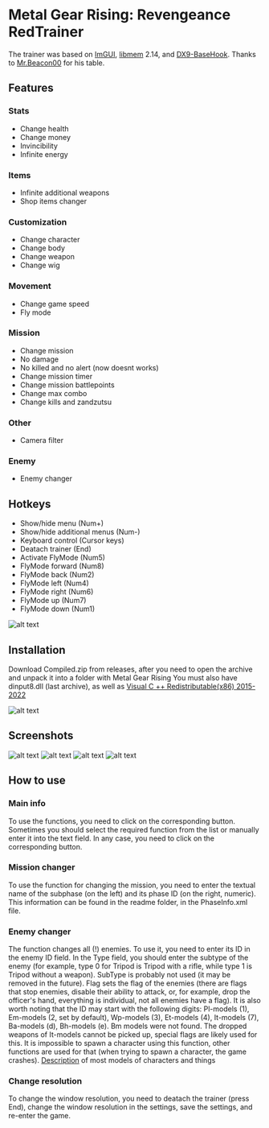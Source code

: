 # Metal Gear Rising: Revengeance RedTrainer
The trainer was based on [ImGUI](https://github.com/ocornut/imgui), [libmem](https://github.com/rdbo/libmem) 2.14, and [DX9-BaseHook](https://github.com/rdbo/DX9-BaseHook). Thanks to [Mr.Beacon00](https://www.youtube.com/@MrBeacon00) for his table.

## Features
### Stats
- Change health
- Change money
- Invincibility
- Infinite energy
### Items
- Infinite additional weapons
- Shop items changer
### Customization
- Change character
- Change body
- Change weapon
- Change wig
### Movement
- Change game speed
- Fly mode
### Mission
- Change mission
- No damage
- No killed and no alert (now doesnt works)
- Change mission timer
- Change mission battlepoints
- Change max combo
- Change kills and zandzutsu
### Other
- Camera filter
### Enemy
- Enemy changer
## Hotkeys
- Show/hide menu (Num+)
- Show/hide additional menus (Num-)
- Keyboard control (Cursor keys)
- Deatach trainer (End)
- Activate FlyMode (Num5)
- FlyMode forward (Num8)
- FlyMode back (Num2)
- FlyMode left (Num4)
- FlyMode right (Num6)
- FlyMode up (Num7)
- FlyMode down (Num1)

![alt text](https://github.com/Baromir19/MGR-RedTrainer/blob/master/readme/hotkeys.png)

## Installation
Download Compiled.zip from releases, after you need to open the archive and unpack it into a folder with Metal Gear Rising
You must also have dinput8.dll (last archive), as well as [Visual C ++ Redistributable(x86) 2015-2022](https://aka.ms/vs/17/release/vc_redist.x86.exe)

![alt text](https://github.com/Baromir19/MGR-RedTrainer/blob/master/readme/Installation.png)

## Screenshots
![alt text](https://github.com/Baromir19/MGR-RedTrainer/blob/master/readme/Screen1.png)
![alt text](https://github.com/Baromir19/MGR-RedTrainer/blob/master/readme/Screen2.png)
![alt text](https://github.com/Baromir19/MGR-RedTrainer/blob/master/readme/Screen3.png)
![alt text](https://github.com/Baromir19/MGR-RedTrainer/blob/master/readme/Screen4.png)

## How to use
### Main info
To use the functions, you need to click on the corresponding button. Sometimes you should select the required function from the list or manually enter it into the text field. In any case, you need to click on the corresponding button.
### Mission changer
To use the function for changing the mission, you need to enter the textual name of the subphase (on the left) and its phase ID (on the right, numeric). This information can be found in the readme folder, in the PhaseInfo.xml file.
### Enemy changer
The function changes all (!) enemies. To use it, you need to enter its ID in the enemy ID field. In the Type field, you should enter the subtype of the enemy (for example, type 0 for Tripod is Tripod with a rifle, while type 1 is Tripod without a weapon). SubType is probably not used (it may be removed in the future). Flag sets the flag of the enemies (there are flags that stop enemies, disable their ability to attack, or, for example, drop the officer's hand, everything is individual, not all enemies have a flag). It is also worth noting that the ID may start with the following digits: Pl-models (1), Em-models (2, set by default), Wp-models (3), Et-models (4), It-models (7), Ba-models (d), Bh-models (e). Bm models were not found. The dropped weapons of It-models cannot be picked up, special flags are likely used for this. It is impossible to spawn a character using this function, other functions are used for that (when trying to spawn a character, the game crashes). [Description](https://web.archive.org/web/20160608040641/http://z13.invisionfree.com/MetalGearRising_Mods/index.php?showtopic=164) of most models of characters and things
### Change resolution
To change the window resolution, you need to deatach the trainer (press End), change the window resolution in the settings, save the settings, and re-enter the game.
